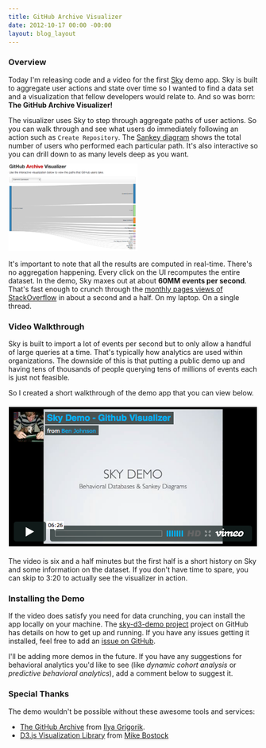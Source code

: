 ```yaml
---
title: GitHub Archive Visualizer
date: 2012-10-17 00:00 -00:00
layout: blog_layout
---
```


### Overview

Today I'm releasing code and a video for the first [Sky](/) demo app.
Sky is built to aggregate user actions and state over time so I wanted to find a data set and a visualization that fellow developers would relate to.
And so was born: **The GitHub Archive Visualizer!**

<div class="row">
  <div class="span4">
    The visualizer uses Sky to step through aggregate paths of user actions.
    So you can walk through and see what users do immediately following an action such as <code>Create Repository</code>.
    The <a href="http://en.wikipedia.org/wiki/Sankey_diagram">Sankey diagram</a> shows the total number of users who performed each particular path.
    It's also interactive so you can drill down to as many levels deep as you want.
  </div>
  
  <div class="span4" style="margin:10px 0px">
    <a class="thumbnail" href="/images/github-archive-visualizer/githubarchiveviz.png">
      <img src="/images/github-archive-visualizer/githubarchiveviz_thumb.png">
    </a>
  </div>
</div>

It's important to note that all the results are computed in real-time.
There's no aggregation happening.
Every click on the UI recomputes the entire dataset.
In the demo, Sky maxes out at about **60MM events per second**.
That's fast enough to crunch through the [monthly pages views of StackOverflow](http://highscalability.com/blog/2011/3/3/stack-overflow-architecture-update-now-at-95-million-page-vi.html) in about a second and a half.
On my laptop.
On a single thread.

### Video Walkthrough

Sky is built to import a lot of events per second but to only allow a handful of large queries at a time.
That's typically how analytics are used within organizations.
The downside of this is that putting a public demo up and having tens of thousands of people querying tens of millions of events each is just not feasible.

So I created a short walkthrough of the demo app that you can view below.

<div class="row" style="margin:18px 0">
  <div class="span6 offset1">
    <a target="_blank" href="https://vimeo.com/51629936"><img src="/images/github-archive-visualizer/video_thumb.png"/></a>
  </div>
</div>

The video is six and a half minutes but the first half is a short history on Sky and some information on the dataset.
If you don't have time to spare, you can skip to 3:20 to actually see the visualizer in action.

### Installing the Demo

If the video does satisfy you need for data crunching, you can install the app locally on your machine.
The [sky-d3-demo project](https://github.com/skydb/sky-d3-demo) project on GitHub has details on how to get up and running.
If you have any issues getting it installed, feel free to add an <a href="https://github.com/skydb/sky-d3-demo/issues">issue on GitHub</a>.

I'll be adding more demos in the future.
If you have any suggestions for behavioral analytics you'd like to see (like *dynamic cohort analysis* or *predictive behavioral analytics*), add a comment below to suggest it.


### Special Thanks

The demo wouldn't be possible without these awesome tools and services:

* [The GitHub Archive](http://www.githubarchive.org/) from [Ilya Grigorik](http://www.igvita.com/).
* [D3.js Visualization Library](http://d3js.org/) from [Mike Bostock](http://bost.ocks.org/mike/)